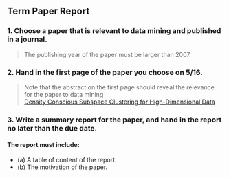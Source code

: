 ## Term Paper Report
### 1. Choose a paper that is relevant to data mining and published in a journal. 
> The publishing year of the paper must be larger than 2007.

### 2. Hand in the first page of the paper you choose on 5/16. 
> Note that the abstract on the first page should reveal the relevance for the paper to data mining <br>
[Density Conscious Subspace Clustering for High-Dimensional Data](http://citeseerx.ist.psu.edu/viewdoc/download;jsessionid=79E6F96A17D5CBB98C476D38494F3E07?doi=10.1.1.206.3789&rep=rep1&type=pdf)

### 3. Write a summary report for the paper, and hand in the report no later than the due date. <br>
#### The report must include:
* (a) A table of content of the report.
* (b) The motivation of the paper.

